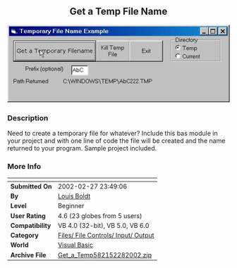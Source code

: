 ﻿<div align="center">

## Get a Temp File Name

<img src="PIC200222811142367.JPG">
</div>

### Description

Need to create a temporary file for whatever? Include this bas module in your project and with one line of code the file will be created and the name returned to your program. Sample project included.
 
### More Info
 


<span>             |<span>
---                |---
**Submitted On**   |2002-02-27 23:49:06
**By**             |[Louis Boldt](https://github.com/Planet-Source-Code/PSCIndex/blob/master/ByAuthor/louis-boldt.md)
**Level**          |Beginner
**User Rating**    |4.6 (23 globes from 5 users)
**Compatibility**  |VB 4\.0 \(32\-bit\), VB 5\.0, VB 6\.0
**Category**       |[Files/ File Controls/ Input/ Output](https://github.com/Planet-Source-Code/PSCIndex/blob/master/ByCategory/files-file-controls-input-output__1-3.md)
**World**          |[Visual Basic](https://github.com/Planet-Source-Code/PSCIndex/blob/master/ByWorld/visual-basic.md)
**Archive File**   |[Get\_a\_Temp582152282002\.zip](https://github.com/Planet-Source-Code/louis-boldt-get-a-temp-file-name__1-32177/archive/master.zip)








